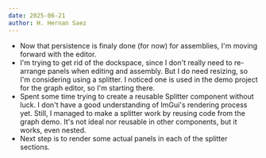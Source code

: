 ```yaml
---
date: 2025-06-21
author: H. Hernan Saez
---
```


* Now that persistence is finaly done (for now) for assemblies, I'm moving forward with the editor. 
* I'm trying to get rid of the dockspace, since I don't really need to re-arrange panels when editing and assembly. But I do need resizing, so I'm considering using a splitter. I noticed one is used in the demo project for the graph editor, so I'm starting there.
* Spent some time trying to create a reusable Splitter component without luck. I don't have a good understanding of ImGui's rendering process yet. Still, I managed to make a splitter work by reusing code from the graph demo. It's not ideal nor reusable in other components, but it works, even nested.
* Next step is to render some actual panels in each of the splitter sections.
